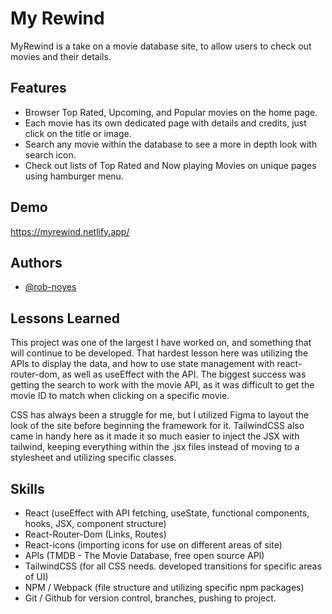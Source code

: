 # My Rewind

MyRewind is a take on a movie database site, to allow users to check out movies and their details.

## Features

- Browser Top Rated, Upcoming, and Popular movies on the home page.
- Each movie has its own dedicated page with details and credits, just click on the title or image.
- Search any movie within the database to see a more in depth look with search icon.
- Check out lists of Top Rated and Now playing Movies on unique pages using hamburger menu.

## Demo

https://myrewind.netlify.app/

## Authors

- [@rob-noyes](https://www.github.com/rob-noyes)

## Lessons Learned

This project was one of the largest I have worked on, and something that will continue to be developed.  That hardest lesson here was utilizing the APIs to display the data, and how to use state management with react-router-dom, as well as useEffect with the API.  The biggest success was getting the search to work with the movie API, as it was difficult to get the movie ID to match when clicking on a specific movie.  

CSS has always been a struggle for me, but I utilized Figma to layout the look of the site before beginning the framework for it. TailwindCSS also came in handy here as it made it so much easier to inject the JSX with tailwind, keeping everything within the .jsx files instead of moving to a stylesheet and utilizing specific classes. 

## Skills
- React (useEffect with API fetching, useState, functional components, hooks, JSX, component structure)
- React-Router-Dom (Links, Routes)
- React-icons (importing icons for use on different areas of site)
- APIs (TMDB - The Movie Database, free open source API)
- TailwindCSS (for all CSS needs. developed transitions for specific areas of UI)
- NPM / Webpack (file structure and utilizing specific npm packages)
- Git / Github for version control, branches, pushing to project.
